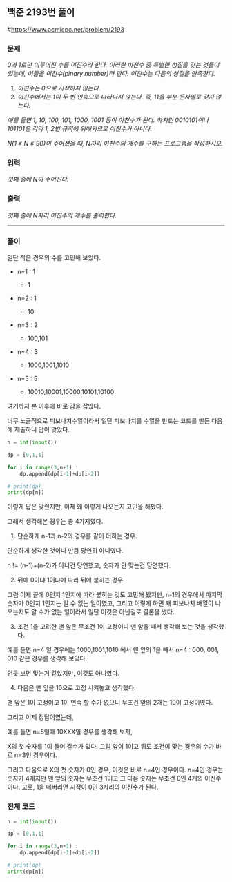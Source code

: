 ## 백준 2193번 풀이

#https://www.acmicpc.net/problem/2193

### 문제

*0과 1로만 이루어진 수를 이진수라 한다. 이러한 이진수 중 특별한 성질을 갖는 것들이 있는데, 이들을 이친수(pinary number)라 한다. 이친수는 다음의 성질을 만족한다.*

1. *이친수는 0으로 시작하지 않는다.*
2. *이친수에서는 1이 두 번 연속으로 나타나지 않는다. 즉, 11을 부분 문자열로 갖지 않는다.*

*예를 들면 1, 10, 100, 101, 1000, 1001 등이 이친수가 된다. 하지만 0010101이나 101101은 각각 1, 2번 규칙에 위배되므로 이친수가 아니다.*

*N(1 ≤ N ≤ 90)이 주어졌을 때, N자리 이친수의 개수를 구하는 프로그램을 작성하시오.*



### 입력

*첫째 줄에 N이 주어진다.*



### 출력

*첫째 줄에 N자리 이친수의 개수를 출력한다.*

***



### 풀이

일단 작은 경우의 수를 고민해 보았다.



- n=1 : 1
  - 1

- n=2 : 1
  - 10
- n=3 : 2
  - 100,101
- n=4 : 3
  - 1000,1001,1010
- n=5 : 5
  - 10010,10001,10000,10101,10100



여기까지 본 이후에 바로 감을 잡았다.

너무 노골적으로 피보나치수열이라서 일단 피보나치를  수열을 만드는 코드를 만든 다음에 제출하니 답이 맞았다.

```python
n = int(input())

dp = [0,1,1]

for i in range(3,n+1) :
    dp.append(dp[i-1]+dp[i-2])

# print(dp)
print(dp[n])
```

이렇게 답은 맞췄지만, 이제 왜 이렇게 나오는지 고민을 해봤다.

그래서 생각해본 경우는 총 4가지였다.



1. 단순하게 n-1과 n-2의 경우를 같이 더하는 경우.

단순하게 생각한 것이니 만큼 당연히 아니였다. 

n != (n-1)+(n-2)가 아니건 당연했고, 숫자가 안 맞는건 당연했다.



2. 뒤에 0이냐 1이냐에 따라 뒤에 붙히는 경우

그럼 이제 끝에 0인지 1인지에 따라 붙히는 것도 고민해 봤지만, n-1의 경우에서 마지막 숫자가 0인지 1인지는 알 수 없는 일이였고, 그리고 이렇게 하면 왜 피보나치 배열이 나오는지도 알 수가 없는 일이라서 일단 이것은 아닌걸로 결론을 냈다.



3. 조건 1을 고려한 맨 앞은 무조건 1이 고정이니 맨 앞을 떼서 생각해 보는 것을 생각했다.

예를 들면 n=4 일 경우에는 1000,1001,1010 에서 맨 앞의 1을 빼서 n=4 : 000, 001, 010 같은 경우를 생각해 보았다. 

언듯 보면 맞는거 같았지만, 이것도 아니였다.



4. 다음은 맨 앞을 10으로 고정 시켜놓고 생각했다.

맨 앞은 1이 고정이고 1이 연속 할 수가 없으니 무조건 앞의 2개는 10이 고정이였다.

그리고 이제 정답이였는데,

예를 들면 n=5일때 10XXX일 경우를 생각해 보자,

X의 첫 숫자를 1이 들어 갈수가 있다. 그럼 앞이 1이고 뒤도 조건이 맞는 경우의 수가 바로 n=3인 경우이다.

그리고 다음으로 X의 첫 숫자가 0인 경우, 이것은 바로 n=4인 경우이다. n=4인 경우는 숫자가 4개지만 맨 앞의 숫자는 무조건 1이고 그 다음 숫자는 무조건 0인 4개의 이진수이다. 고로, 1을 떼버리면 시작이 0인 3자리의 이진수가 된다.



### 전체 코드

```python
n = int(input())

dp = [0,1,1]

for i in range(3,n+1) :
    dp.append(dp[i-1]+dp[i-2])

# print(dp)
print(dp[n])
```

